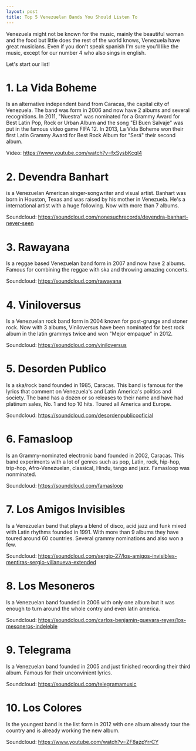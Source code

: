 ```yaml
---
layout: post
title: Top 5 Venezuelan Bands You Should Listen To
---
```


Venezuela might not be known for the music, mainly the beautiful woman and the food but little does the rest of the world knows, Venezuela have great musicians.
 Even if you don't speak spanish I'm sure you'll like the music, except for our number 4 who also sings in english.


Let's start our list!

# 1. La Vida Boheme
 Is an alternative independent band from Caracas, the capital city of Venezuela. The band was form in 2006 and now have 2 albums and several recognitions. 
In 2011, "Nuestra" was nominated for a Grammy Award for Best Latin Pop, Rock or Urban Album and the song "El Buen Salvaje" was put in the famous video game FIFA 12.
In  2013, La Vida Boheme won their first Latin Grammy Award for Best Rock Album for "Será" their second album.

Video: https://www.youtube.com/watch?v=fxSysbKcqI4

# 2. Devendra Banhart
 is a Venezuelan American singer-songwriter and visual artist. Banhart was born in Houston, Texas and was raised by his mother in Venezuela. He's a international artist with a huge following. Now with more than 7 albums.

Soundcloud: https://soundcloud.com/nonesuchrecords/devendra-banhart-never-seen

# 3. Rawayana
 Is a reggae based Venezuelan band form in 2007 and now have 2 albums. Famous for combining the reggae with ska and throwing amazing concerts. 
 
 Soundcloud: https://soundcloud.com/rawayana
 
# 4. Viniloversus
Is a Venezuelan rock band form in 2004 known for post-grunge and stoner rock. Now with 3 albums, Viniloversus have been nominated for best rock album in the latin grammys twice and won "Mejor empaque" in 2012.

Soundcloud: https://soundcloud.com/viniloversus

# 5. Desorden Publico
Is a ska/rock band founded in 1985, Caracas. This band is famous for the lyrics that comment on Venezuela's and Latin America's politics and society. The band has a dozen or so releases to their name and have had platinum sales, No. 1 and top 10 hits. 
Toured all America and Europe.

Soundcloud: https://soundcloud.com/desordenpublicooficial

# 6. Famasloop
Is an Grammy-nominated electronic band founded in 2002, Caracas. This band experiments with a lot of genres such as pop, Latin, rock, hip-hop, trip-hop, Afro-Venezuelan, classical, Hindu, tango and jazz.
Famasloop was nonminated.

Soundcloud: https://soundcloud.com/famasloop

# 7. Los Amigos Invisibles
 Is a Venezuelan band that plays a blend of disco, acid jazz and funk mixed with Latin rhythms founded in 1991. With more than 9 albums they have toured around 60 countries. Several grammy nominations and also won a few. 

Soundcloud: https://soundcloud.com/sergio-27/los-amigos-invisibles-mentiras-sergio-villanueva-extended

# 8. Los Mesoneros
Is a Venezuelan band founded in 2006 with only one album but it was enough to turn around the whole contry and even latin america. 

Soundcloud: https://soundcloud.com/carlos-benjamin-guevara-reyes/los-mesoneros-indeleble

# 9. Telegrama
Is a Venezuelan band founded in 2005 and just finished recording their third album. Famous for their unconvinient lyrics.

Soundcloud: https://soundcloud.com/telegramamusic

# 10. Los Colores
Is the youngest band is the list form in 2012 with one album already tour the country and is already working the new album.

Soundcloud: https://www.youtube.com/watch?v=ZF8azpYrrCY

